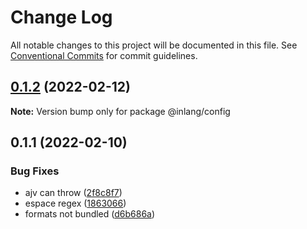 # Change Log

All notable changes to this project will be documented in this file.
See [Conventional Commits](https://conventionalcommits.org) for commit guidelines.

## [0.1.2](https://github.com/inlang/inlang/compare/@inlang/config@0.1.1...@inlang/config@0.1.2) (2022-02-12)

**Note:** Version bump only for package @inlang/config





## 0.1.1 (2022-02-10)


### Bug Fixes

* ajv can throw ([2f8c8f7](https://github.com/inlang/inlang/commit/2f8c8f721432fbb984d721f45b7e8dda86463b83))
* espace regex ([1863066](https://github.com/inlang/inlang/commit/1863066f12a77ca5c1df321193c56990bd886903))
* formats not bundled ([d6b686a](https://github.com/inlang/inlang/commit/d6b686a4a1d585eba10251040db3b4266e7c0acc))
